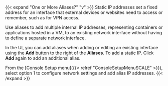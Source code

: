 &NewLine;

{{< expand "One or More Aliases?" "v" >}}
Static IP addresses set a fixed address for an interface that external devices or websites need to access or remember, such as for VPN access.

Use aliases to add multiple internal IP addresses, representing containers or applications hosted in a VM, to an existing network interface without having to define a separate network interface.

In the UI, you can add aliases when adding or editing an existing interface using the **Add** button to the right of the **Aliases**.
To add a static IP. Click **Add** again to add an additional alias.

From the [Console Setup menu]({{< relref "ConsoleSetupMenuSCALE" >}}), select option 1 to configure network settings and add alias IP addresses.
{{< /expand >}}
